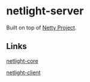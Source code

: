 # netlight-server

Built on top of [Netty Project](https://github.com/netty).

## Links

[netlight-core](https://github.com/ahmadmo/netlight-core)

[netlight-client](https://github.com/ahmadmo/netlight-client)
